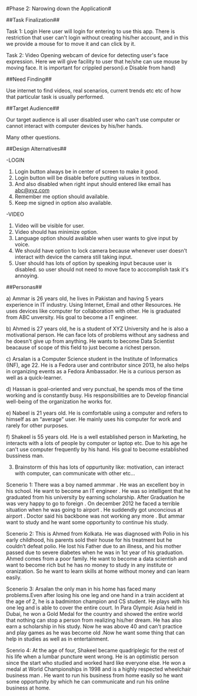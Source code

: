 #Phase 2: Narowing down the Application#

##Task Finalization##

Task 1: Login
Here user will login for entering to use this app. There is restriction that user can't login without creating his/her account, and in this we provide a mouse for to move it and can click by it. 

Task 2: Video
Opening webcam of device for detecting user's face expression. Here we will give facility to user that he/she can use mouse by moving face. It is important for crippled person(i.e Disable from hand)

##Need Finding##

Use internet to find videos, real scenarios, current trends etc etc of how that particular task is usually performed. 

##Target Audience##

Our target audience is all user disabled user who can't use computer or cannot interact with computer devices by his/her hands.

Many other questions. 

##Design Alternatives##

-LOGIN
1) Login button always be in center of screen to make it good.
2) Login button will be disable before putting values in textbox.
3) And also disabled when right input should entered like email has abc@xyz.com
4) Remember me option should available.
5) Keep me signed in option also available.

-VIDEO
1) Video will be visible for user.
2) Video should has minimize option.
3) Language option should available when user wants to give input by voice.
4) We should have option to lock camera because whenever user doesn't interact with device the camera still taking input.
5) User should has lots of option by speaking input because user is disabled. so user should not need to move face to acccomplish task it's annoying.

##Personas##

a) Ammar is 26 years old, he lives in Pakistan and having 5 years experience in IT industry. Using Internet, Email and other Resources. He uses devices like computer for collaboration with other. He is graduated  from ABC unversity. His goal to become a IT engineer.

b) Ahmed is 27 years old, he is a student of XYZ University and he is also a motivational person. He can face lots of problems without any sadness and he doesn't give up from anything. He wants to become Data Scientist beacause of scope of this field to just become a richest person.

c) Arsalan is a Computer Science student in the Institute of Informatics (INF), age 22. He is a Fedora user and contributor since 2013, he also helps in organizing events as a Fedora Ambassador. He is a curious person as well as a quick-learner.

d) Hassan is goal-oriented and very punctual, he spends mos of the time working and is constantly busy. His responsibilities are to Develop financial well-being of the organization he works for.

e) Nabeel is 21 years old. He is comfortable using a computer and refers to himself as an “average” user. He mainly uses his computer for work and rarely for other purposes.

f) Shakeel is 55 years old. He is a well established person in Marketing, he interacts with a lots of people by computer or laptop etc. Due to his age he can't use computer 
frequently by his hand. His goal to become established bussiness man.

3) Brainstorm of this has lots of oppurtunity like: motivation, can interact with computer, can communicate with other etc...  

Scenerio 1:
There was a boy named ammmar . He was an excellent boy in his school. He want to become an IT engineer . He was so intelligent that he graduated from his university by earning scholarship. After Graduation he was very happy to go to foreign . On december 2012 he faced a terrible situation when he was going to airport . He suddendly got unconcious at airport . Doctor said his backbone was not working any more . But ammar want to study and he want some opportunity to continue his study.

Scenerio 2:
This is Ahmed from Kolkata. He was diagnosed with Polio in his early childhood, his parents sold their house for his treatment but he couldn’t defeat polio. He lost his Father due to an illness, and his mother passed due to severe diabetes when he was in 1st year of his graduation. Ahmed comes from a poor family. He want to become a data scientish and want to become rich but he has no money to study in any institute or oranization. So he want to learn skills at home without money and can learn easily.

Scenerio 3:
Arsalan the only man in his home has faced many problems.Even after losing his one leg and one hand in a train accident at the age of 2, he is a badminton champion and CS student. He plays with his one leg and is able to cover the entire court. In Para Olympic Asia held in Dubai, he won a Gold Medal for the country and showed the entire world that nothing can stop a person from realizing his/her dream. He has also earn a scholarship in his study. Now he was above 40 and can't practice and play games as he was become old .Now he want some thing that can help in studies as well as in entertainment.

Scenrio 4:
At the age of four, Shakeel became quadriplegic for the rest of his life when a lumbar puncture went wrong. He is an optimistic person since the start who studied and worked hard like everyone else. He won a medal at World Championships in 1998 and is a highly respected wheelchair business man . He want to run his business from home easily so he want some opportunity by which he can communicate and run his online business at home.
